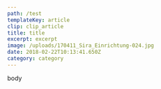 ```yaml
---
path: /test
templateKey: article
clip: clip_article
title: title
excerpt: excerpt
image: /uploads/170411_Sira_Einrichtung-024.jpg
date: 2018-02-22T10:13:41.650Z
category: category
---
```

body
